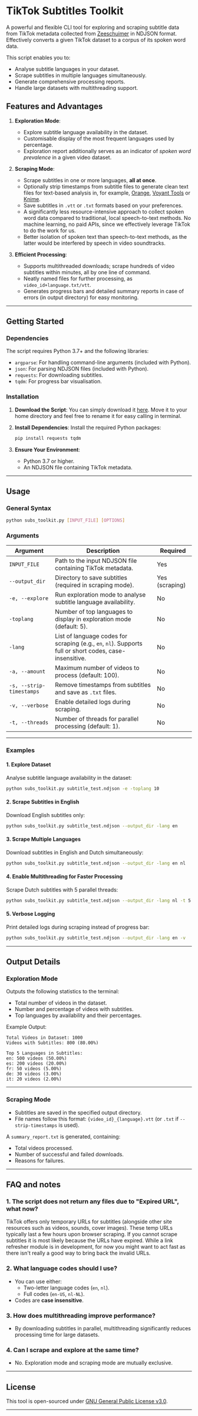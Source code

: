 # **TikTok Subtitles Toolkit**

A powerful and flexible CLI tool for exploring and scraping subtitle data from TikTok metadata collected from [Zeeschuimer](https://github.com/digitalmethodsinitiative/zeeschuimer) in NDJSON format. Effectively converts a given TikTok dataset to a corpus of its spoken word data.

This script enables you to:
- Analyse subtitle languages in your dataset.
- Scrape subtitles in multiple languages simultaneously.
- Generate comprehensive processing reports.
- Handle large datasets with multithreading support.

## **Features and Advantages**
1. **Exploration Mode**:
   - Explore subtitle language availability in the dataset.
   - Customisable display of the most frequent languages used by percentage.
   - Exploration report additionally serves as an indicator of _spoken word prevalence_ in a given video dataset.

2. **Scraping Mode**:
   - Scrape subtitles in one or more languages, **all at once**.
   - Optionally strip timestamps from subtitle files to generate clean text files for text-based analysis in, for example, [Orange](https://orangedatamining.com/), [Voyant Tools](https://voyant-tools.org/) or [Knime](https://www.knime.com/).
   - Save subtitles in `.vtt` or `.txt` formats based on your preferences.
   - A significantly less resource-intensive approach to collect spoken word data compared to traditional, local speech-to-text methods. No machine learning, no paid APIs, since we effectively leverage TikTok to do the work for us.
   - Better isolation of spoken text than speech-to-text methods, as the latter would be interfered by speech in video soundtracks.

3. **Efficient Processing**:
   - Supports multithreaded downloads; scrape hundreds of video subtitles within minutes, all by one line of command.
   - Neatly named files for further processing, as `video_id+language.txt/vtt`.
   - Generates progress bars and detailed summary reports in case of errors (in output directory) for easy monitoring.

---

## **Getting Started**

### **Dependencies**
The script requires Python 3.7+ and the following libraries:
- `argparse`: For handling command-line arguments (included with Python).
- `json`: For parsing NDJSON files (included with Python).
- `requests`: For downloading subtitles.
- `tqdm`: For progress bar visualisation.

### **Installation**
1. **Download the Script**:
   You can simply download it [here](https://github.com/j-nivekk/miscdataworks/blob/3844e5c6ff4520d1e98beefbdec96b88c77be160/TikTok/subs_toolkit.py). Move it to your home directory and feel free to rename it for easy calling in terminal.
   

3. **Install Dependencies**:
   Install the required Python packages:
   ```bash
   pip install requests tqdm
   ```

4. **Ensure Your Environment**:
   - Python 3.7 or higher.
   - An NDJSON file containing TikTok metadata.

---

## **Usage**

### **General Syntax**
```bash
python subs_toolkit.py [INPUT_FILE] [OPTIONS]
```

### **Arguments**
| **Argument**       | **Description**                                                                                         | **Required** |
|---------------------|-----------------------------------------------------------------------------------------------------|-------------|
| `INPUT_FILE`       | Path to the input NDJSON file containing TikTok metadata.                                             | Yes         |
| `--output_dir`     | Directory to save subtitles (required in scraping mode).                                              | Yes (scraping) |
| `-e, --explore`    | Run exploration mode to analyse subtitle language availability.                                       | No          |
| `-toplang`         | Number of top languages to display in exploration mode (default: 5).                                  | No          |
| `-lang`            | List of language codes for scraping (e.g., `en`, `nl`). Supports full or short codes, case-insensitive. | No          |
| `-a, --amount`     | Maximum number of videos to process (default: 100).                                                   | No          |
| `-s, --strip-timestamps` | Remove timestamps from subtitles and save as `.txt` files.                                       | No          |
| `-v, --verbose`    | Enable detailed logs during scraping.                                                                 | No          |
| `-t, --threads`    | Number of threads for parallel processing (default: 1).                                               | No          |

---

### **Examples**

#### **1. Explore Dataset**
Analyse subtitle language availability in the dataset:
```bash
python subs_toolkit.py subtitle_test.ndjson -e -toplang 10
```

#### **2. Scrape Subtitles in English**
Download English subtitles only:
```bash
python subs_toolkit.py subtitle_test.ndjson --output_dir -lang en
```

#### **3. Scrape Multiple Languages**
Download subtitles in English and Dutch simultaneously:
```bash
python subs_toolkit.py subtitle_test.ndjson --output_dir -lang en nl
```

#### **4. Enable Multithreading for Faster Processing**
Scrape Dutch subtitles with 5 parallel threads:
```bash
python subs_toolkit.py subtitle_test.ndjson --output_dir -lang nl -t 5
```

#### **5. Verbose Logging**
Print detailed logs during scraping instead of progress bar:
```bash
python subs_toolkit.py subtitle_test.ndjson --output_dir -lang en -v
```

---

## **Output Details**

### **Exploration Mode**
Outputs the following statistics to the terminal:
- Total number of videos in the dataset.
- Number and percentage of videos with subtitles.
- Top languages by availability and their percentages.

Example Output:
```
Total Videos in Dataset: 1000
Videos with Subtitles: 800 (80.00%)

Top 5 Languages in Subtitles:
en: 500 videos (50.00%)
es: 200 videos (20.00%)
fr: 50 videos (5.00%)
de: 30 videos (3.00%)
it: 20 videos (2.00%)
```

---

### **Scraping Mode**
- Subtitles are saved in the specified output directory.
- File names follow this format: `{video_id}_{language}.vtt` (or `.txt` if `--strip-timestamps` is used).

A `summary_report.txt` is generated, containing:
- Total videos processed.
- Number of successful and failed downloads.
- Reasons for failures.

---

## **FAQ and notes**

### **1. The script does not return any files due to "Expired URL", what now?**
TikTok offers only temporary URLs for subtitles (alongside other site resources such as videos, sounds, cover images). These temp URLs typically last a few hours upon browser scraping. If you cannot scrape subtitles it is most likely because the URLs have expired. While a link refresher module is in development, for now you might want to act fast as there isn't really a good way to bring back the invalid URLs.

### **2. What language codes should I use?**
- You can use either:
  - Two-letter language codes (`en`, `nl`).
  - Full codes (`en-US`, `nl-NL`).
- Codes are **case insensitive**.

### **3. How does multithreading improve performance?**
- By downloading subtitles in parallel, multithreading significantly reduces processing time for large datasets.

### **4. Can I scrape and explore at the same time?**
- No. Exploration mode and scraping mode are mutually exclusive.

---

## **License**
This tool is open-sourced under [GNU General Public License v3.0](https://github.com/j-nivekk/miscdataworks/blob/main/LICENSE).

---
